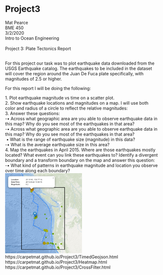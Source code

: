 # Project3

Mat Pearce<br>
BME 450<br>
3/2/2020<br>
Intro to Ocean Engineering<br>
<br>
Project 3: Plate Tectonics Report<br>
<br>
<p>
For this project our task was to plot earthquake data downloaded from the USGS Earthquake catalog. The earthquakes to be included in the dataset will cover the region around the Juan De Fuca plate specifically, with magnitudes of 2.5 or higher.
</p>
<p>
For this report I will be doing the following:
</p>
1. Plot earthquake magnitude vs time on a scatter plot.<br>
2. Show earthquake locations and magnitudes on a map. I will use both color and radius of a circle to reflect the relative magnitudes:<br>
3. Answer these questions:<br>
-• Across what geographic area are you able to observe earthquake data in this map? Why do you see most of the earthquakes in that area?<br>
-• Across what geographic area are you able to observe earthquake data in this map? Why do you see most of the earthquakes in that area?<br>
&nbsp;• What is the range of earthquake size (magnitude) in this data?<br>
-• What is the average earthquake size in this area?<br>
4. Map the earthquakes in April 2015. Where are those earthquakes mostly located? What event can you link these earthquakes to?
Identify a divergent boundary and a transform boundary on the map and answer this question:<br>
-• What kind of patterns in earthquake magnitude and location you observe over time along each boundary?<br>


<img width="50%" height="50%" alt="Did it work?" src=Images/2015_04.PNG>
https://carpetmat.github.io/Project3/TimedGeojson.html<br>
https://carpetmat.github.io/Project3/Heatmap.html<br>
https://carpetmat.github.io/Project3/CrossFilter.html<br>
